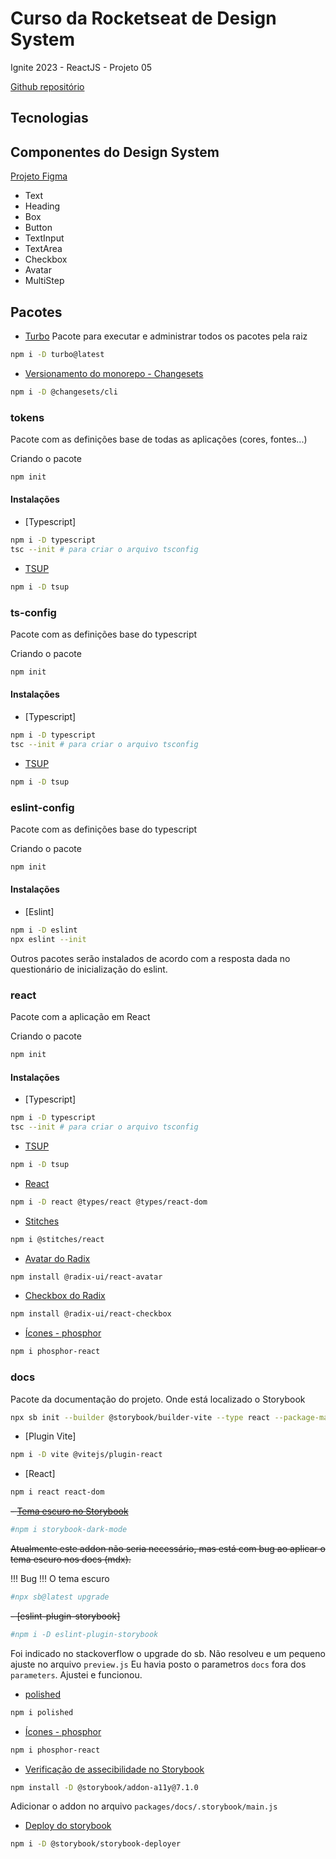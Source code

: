 # Curso da Rocketseat de Design System

Ignite 2023 - ReactJS - Projeto 05

[Github repositório](https://github.com/rocketseat-education/05-design-system)

## Tecnologias

## Componentes do Design System

[Projeto Figma](https://www.figma.com/community/file/1161274296921389678)

- Text
- Heading
- Box
- Button
- TextInput
- TextArea
- Checkbox
- Avatar
- MultiStep

## Pacotes

- [Turbo](https://turbo.build/repo/docs/installing)
  Pacote para executar e administrar todos os pacotes pela raiz

```bash
npm i -D turbo@latest
```




- [Versionamento do monorepo  - Changesets](https://github.com/changesets/changesets/blob/main/packages/cli)
```bash
npm i -D @changesets/cli
```



### tokens

Pacote com as definições base de todas as aplicações (cores, fontes...)

Criando o pacote

```bash
npm init
```

#### Instalações

- [Typescript]

```bash
npm i -D typescript
tsc --init # para criar o arquivo tsconfig
```

- [TSUP](https://github.com/egoist/tsup)

```bash
npm i -D tsup
```

### ts-config

Pacote com as definições base do typescript

Criando o pacote

```bash
npm init
```

#### Instalações

- [Typescript]

```bash
npm i -D typescript
tsc --init # para criar o arquivo tsconfig
```

- [TSUP](https://github.com/egoist/tsup)

```bash
npm i -D tsup
```

### eslint-config

Pacote com as definições base do typescript

Criando o pacote

```bash
npm init
```

#### Instalações

- [Eslint]

```bash
npm i -D eslint
npx eslint --init
```

Outros pacotes serão instalados de acordo com a resposta dada no questionário de inicialização do eslint.




### react

Pacote com a aplicação em React

Criando o pacote

```bash
npm init
```

#### Instalações

- [Typescript]

```bash
npm i -D typescript
tsc --init # para criar o arquivo tsconfig
```

- [TSUP](https://github.com/egoist/tsup)

```bash
npm i -D tsup
```

- [React](https://react.dev/learn/start-a-new-react-project)

```bash
npm i -D react @types/react @types/react-dom
```

- [Stitches](https://stitches.dev/docs/installation)

```bash
npm i @stitches/react
```


- [Avatar do Radix](https://www.radix-ui.com/docs/primitives/components/avatar)

```bash
npm install @radix-ui/react-avatar
```



- [Checkbox do Radix](https://www.radix-ui.com/docs/primitives/components/checkbox)

```bash
npm install @radix-ui/react-checkbox
```



- [Ícones - phosphor](https://github.com/phosphor-icons/react)

```bash
npm i phosphor-react
```

### docs

Pacote da documentação do projeto. Onde está localizado o Storybook

```bash
npx sb init --builder @storybook/builder-vite --type react --package-manager=npm
```

- [Plugin Vite]

```bash
npm i -D vite @vitejs/plugin-react
```

- [React]

```bash
npm i react react-dom
```

~~- [Tema escuro no Storybook](https://storybook.js.org/addons/storybook-dark-mode)~~

```bash
#npm i storybook-dark-mode
```

~~Atualmente este addon não seria necessário, mas está com bug ao aplicar o tema escuro nos docs (mdx).~~

!!! Bug !!!
O tema escuro

```bash
#npx sb@latest upgrade
```

~~- [eslint-plugin-storybook]~~

```bash
#npm i -D eslint-plugin-storybook
```

Foi indicado no stackoverflow o upgrade do sb. Não resolveu e um pequeno ajuste no arquivo `preview.js`
Eu havia posto o parametros `docs` fora dos `parameters`. Ajustei e funcionou.

- [polished](https://www.npmjs.com/package/polished)

```bash
npm i polished
```



- [Ícones - phosphor](https://github.com/phosphor-icons/react)

```bash
npm i phosphor-react
```



- [Verificação de assecibilidade no Storybook](https://storybook.js.org/addons/@storybook/addon-a11y)

```bash
npm install -D @storybook/addon-a11y@7.1.0
```

Adicionar o addon no arquivo `packages/docs/.storybook/main.js`




- [Deploy do storybook](https://github.com/storybook-eol/storybook-deployer)

```bash
npm i -D @storybook/storybook-deployer
```
